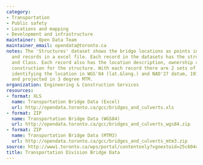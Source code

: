 ```yaml
---
category:
- Transportation
- Public safety
- Locations and mapping
- Development and infrastructure
maintainer: Open Data Team
maintainer_email: opendata@toronto.ca
notes: The 'Structures' dataset shows the bridge locations as points in a shape file
  and records in a excel file. Each record in the datasets has the structure ID, Type
  and Class. Each record also has the location description, ownership and year of
  construction for the structure. With each record there are 2 sets of coordinates
  identifying the location in WGS'84 (lat.&long.) and NAD'27 datum, 1974 adjustment
  and projected in 3 degree MTM.
organization: Engineering & Construction Services
resources:
- format: XLS
  name: Transportation Bridge Data (Excel)
  url: http://opendata.toronto.ca/gcc/bridges_and_culverts.xls
- format: ZIP
  name: Transportation Bridge Data (WGS84)
  url: http://opendata.toronto.ca/gcc/bridges_and_culverts_wgs84.zip
- format: ZIP
  name: Transportation Bridge Data (MTM3)
  url: http://opendata.toronto.ca/gcc/bridges_and_culverts_mtm3.zip
source: http://www1.toronto.ca/wps/portal/contentonly?vgnextoid=25c604ced16f3510VgnVCM10000071d60f89RCRD&vgnextchannel=1a66e03bb8d1e310VgnVCM10000071d60f89RCRD
title: Transportation Division Bridge Data
---
```

